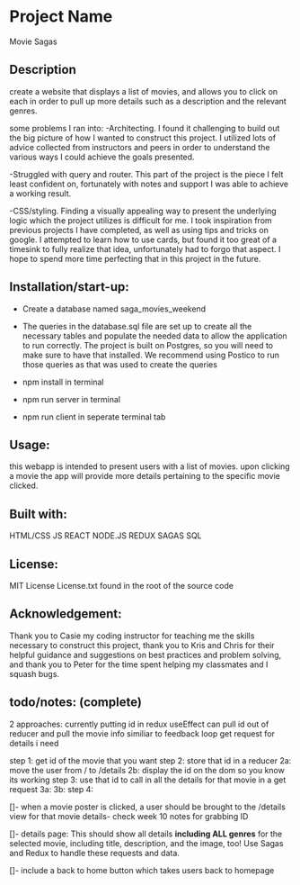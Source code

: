 


# Project Name
Movie Sagas

## Description
 create a website that displays a list of movies, and allows you to click on each in order to pull up more details such as a description and the relevant genres. 

some problems I ran into: 
-Architecting. I found it challenging to build out the big picture of how I wanted to construct this project. I utilized lots of advice collected from instructors and peers in order to understand the various ways I could achieve the goals presented. 

-Struggled with query and router. This part of the project is the piece I felt least confident on, fortunately with notes and support I was able to achieve a working result. 

-CSS/styling. Finding a visually appealing way to present the underlying logic which the project utilizes is difficult for me. I took inspiration from previous projects I have completed, as well as using tips and tricks on google. I attempted to learn how to use cards, but found it too great of a timesink to fully realize that idea, unfortunately had to forgo that aspect. I hope to spend more time perfecting that in this project in the future. 

## Installation/start-up:
- Create a database named saga_movies_weekend

- The queries in the database.sql file are set up to create all the necessary tables and populate the needed data to allow the application to run correctly. The project is built on Postgres, so you will need to make sure to have that installed. We recommend using Postico to run those queries as that was used to create the queries

- npm install in terminal
- npm run server in terminal
- npm run client in seperate terminal tab

## Usage:

this webapp is intended to present users with a list of movies. upon clicking a movie the app will provide more details pertaining to the specific movie clicked. 

## Built with:
HTML/CSS
JS
REACT
NODE.JS
REDUX
SAGAS
SQL

## License:
MIT License
License.txt found in the root of the source code

## Acknowledgement:
Thank you to Casie my coding instructor for teaching me the skills necessary to construct this project, thank you to Kris and Chris for their helpful guidance and suggestions on best practices and problem solving, and thank you to Peter for the time spent helping my classmates and I squash bugs. 

## todo/notes: (complete)

2 approaches:
currently putting id in redux
useEffect can pull id out of reducer and pull the movie info
similiar to feedback loop
get request for details i need


step 1: get id of the movie that you want
step 2: store that id in a reducer
2a: move the user from / to /details
2b:
display the id on the dom so you know its working
step 3: use that id to call in all the details for that movie in a get request
3a: 
3b:
step 4: 


[]- when a movie poster is clicked, a user should be brought to the /details view for that movie
details- check week 10 notes for grabbing ID


[]- details page: This should show all details **including ALL genres** for the selected movie, including title, description, and the image, too! Use Sagas and Redux to handle these requests and data.

[]- include a back to home button which takes users back to homepage
